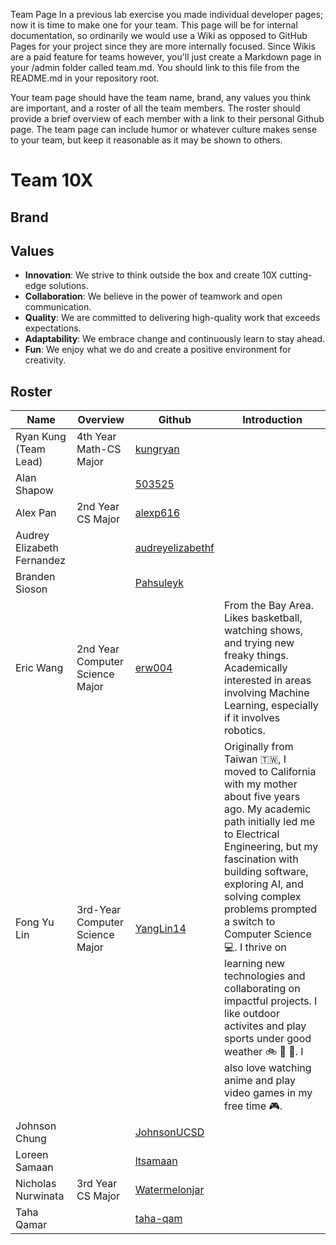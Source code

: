 Team Page
In a previous lab exercise you made individual developer pages; now it is time to make one for your team.  This page will be for internal documentation, so ordinarily we would use a Wiki as opposed to GitHub Pages for your project since they are more internally focused.  Since Wikis are a paid feature for teams however, you'll just create a Markdown page in your /admin folder called team.md. You should link to this file from the README.md in your repository root.

Your team page should have the team name, brand, any values you think are important, and a roster of all the team members.  The roster should provide a brief overview of each member with a link to their personal Github page.  The team page can include humor or whatever culture makes sense to your team, but keep it reasonable as it may be shown to others. 

# Team 10X

## Brand

## Values
- **Innovation**: We strive to think outside the box and create 10X cutting-edge solutions.
- **Collaboration**: We believe in the power of teamwork and open communication.
- **Quality**: We are committed to delivering high-quality work that exceeds expectations.
- **Adaptability**: We embrace change and continuously learn to stay ahead.
- **Fun**: We enjoy what we do and create a positive environment for creativity.

## Roster 
| Name                       | Overview                       | Github                                                  | Introduction
| ---------------------      | ------------------------------ | ------                                                  | ----
| Ryan Kung (Team Lead)      | 4th Year Math-CS Major         | [kungryan](https://github.com/kungryan)                 |
| Alan Shapow                |                                | [503525](https://github.com/503525)                     |
| Alex Pan                   | 2nd Year CS Major              | [alexp616](https://github.com/alexp616)                 |
| Audrey Elizabeth Fernandez |                                | [audreyelizabethf](https://github.com/audreyelizabethf) |
| Branden Sioson             |                                | [Pahsuleyk](https://github.com/Pahsuleyk)               |
| Eric Wang                  | 2nd Year Computer Science Major| [erw004](https://github.com/erw004)                     | From the Bay Area. Likes basketball, watching shows, and trying new freaky things. Academically interested in areas involving Machine Learning, especially if it involves robotics.
| Fong Yu Lin                | 3rd-Year Computer Science Major| [YangLin14](https://github.com/YangLin14)               | Originally from Taiwan 🇹🇼, I moved to California with my mother about five years ago. My academic path initially led me to Electrical Engineering, but my fascination with building software, exploring AI, and solving complex problems prompted a switch to Computer Science 💻. I thrive on learning new technologies and collaborating on impactful projects. I like outdoor activites and play sports under good weather 🚲 🏸 🏓. I also love watching anime and play video games in my free time 🎮.
| Johnson Chung              |                                | [JohnsonUCSD](https://github.com/JohnsonUCSD)           |
| Loreen Samaan              |                                | [ltsamaan](https://github.com/ltsamaan)                 |
| Nicholas Nurwinata         | 3rd Year CS Major              | [Watermelonjar](https://github.com/Watermelonjar)       |
| Taha Qamar                 |                                | [taha-qam](https://github.com/taha-qam)                 |
